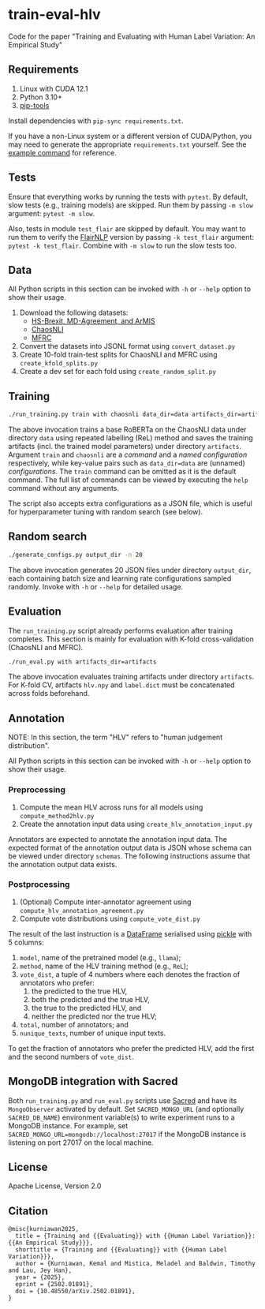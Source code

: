 # train-eval-hlv
Code for the paper "Training and Evaluating with Human Label Variation: An Empirical Study"

## Requirements

  1. Linux with CUDA 12.1
  1. Python 3.10+
  1. [pip-tools](https://github.com/jazzband/pip-tools)

Install dependencies with `pip-sync requirements.txt`.

If you have a non-Linux system or a different version of CUDA/Python, you may need to generate the appropriate `requirements.txt` yourself. See the [example command](https://github.com/kmkurn/train-eval-hlv/blob/9b4529093bb0492372cbf701860454de64677fc5/requirements.txt#L5) for reference.

## Tests

Ensure that everything works by running the tests with `pytest`. By default, slow tests (e.g., training models) are skipped. Run them by passing `-m slow` argument: `pytest -m slow`.

Also, tests in module `test_flair` are skipped by default. You may want to run them to verify the [FlairNLP](https://flairnlp.github.io/) version by passing `-k test_flair` argument: `pytest -k test_flair`. Combine with `-m slow` to run the slow tests too.

## Data

All Python scripts in this section can be invoked with `-h` or `--help` option to show their usage.

  1. Download the following datasets:
     - [HS-Brexit, MD-Agreement, and ArMIS](https://le-wi-di.github.io/)
     - [ChaosNLI](https://github.com/easonnie/ChaosNLI)
     - [MFRC](https://huggingface.co/datasets/USC-MOLA-Lab/MFRC)
  1. Convert the datasets into JSONL format using `convert_dataset.py`
  1. Create 10-fold train-test splits for ChaosNLI and MFRC using `create_kfold_splits.py`
  1. Create a dev set for each fold using `create_random_split.py`

## Training

```bash
./run_training.py train with chaosnli data_dir=data artifacts_dir=artifacts method=ReL
```

The above invocation trains a base RoBERTa on the ChaosNLI data under directory `data` using repeated labelling (ReL) method and saves the training artifacts (incl. the trained model parameters) under directory `artifacts`. Argument `train` and `chaosnli` are a *command* and a *named configuration* respectively, while key-value pairs such as `data_dir=data` are (unnamed) *configurations*. The `train` command can be omitted as it is the default command. The full list of commands can be viewed by executing the `help` command without any arguments.

The script also accepts extra configurations as a JSON file, which is useful for hyperparameter tuning with random search (see below).

## Random search

```bash
./generate_configs.py output_dir -n 20
```

The above invocation generates 20 JSON files under directory `output_dir`, each containing batch size and learning rate configurations sampled randomly. Invoke with `-h` or `--help` for detailed usage.

## Evaluation

The `run_training.py` script already performs evaluation after training completes. This section is mainly for evaluation with K-fold cross-validation (ChaosNLI and MFRC).

```bash
./run_eval.py with artifacts_dir=artifacts
```

The above invocation evaluates training artifacts under directory `artifacts`. For K-fold CV, artifacts `hlv.npy` and `label.dict` must be concatenated across folds beforehand.

## Annotation

NOTE: In this section, the term "HLV" refers to "human judgement distribution".

All Python scripts in this section can be invoked with `-h` or `--help` option to show their usage.

### Preprocessing

  1. Compute the mean HLV across runs for all models using `compute_method2hlv.py`
  1. Create the annotation input data using `create_hlv_annotation_input.py`

Annotators are expected to annotate the annotation input data. The expected format of the annotation output data is JSON whose schema can be viewed under directory `schemas`. The following instructions assume that the annotation output data exists.

### Postprocessing

  1. (Optional) Compute inter-annotator agreement using `compute_hlv_annotation_agreement.py`
  1. Compute vote distributions using `compute_vote_dist.py`

The result of the last instruction is a [DataFrame](https://pandas.pydata.org/docs/reference/frame.html#dataframe) serialised using [pickle](https://docs.python.org/3.10/library/pickle.html) with 5 columns:

  1. `model`, name of the pretrained model (e.g., `llama`);
  1. `method`, name of the HLV training method (e.g., `ReL`);
  1. `vote_dist`, a tuple of 4 numbers where each denotes the fraction of annotators who prefer:
      1. the predicted to the true HLV,
      1. both the predicted and the true HLV,
      1. the true to the predicted HLV, and
      1. neither the predicted nor the true HLV;
  1. `total`, number of annotators; and
  1. `nunique_texts`, number of unique input texts.

To get the fraction of annotators who prefer the predicted HLV, add the first and the second numbers of `vote_dist`.

## MongoDB integration with Sacred

Both `run_training.py` and `run_eval.py` scripts use [Sacred](https://pypi.org/project/sacred/) and have its `MongoObserver` activated by default. Set `SACRED_MONGO_URL` (and optionally `SACRED_DB_NAME`) environment variable(s) to write experiment runs to a MongoDB instance. For example, set `SACRED_MONGO_URL=mongodb://localhost:27017` if the MongoDB instance is listening on port 27017 on the local machine.

## License

Apache License, Version 2.0

## Citation

```
@misc{kurniawan2025,
  title = {Training and {{Evaluating}} with {{Human Label Variation}}: {{An Empirical Study}}},
  shorttitle = {Training and {{Evaluating}} with {{Human Label Variation}}},
  author = {Kurniawan, Kemal and Mistica, Meladel and Baldwin, Timothy and Lau, Jey Han},
  year = {2025},
  eprint = {2502.01891},
  doi = {10.48550/arXiv.2502.01891},
}
```

